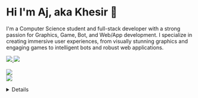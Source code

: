 <h1>Hi I'm Aj, aka Khesir 👋</h1>
<p>I'm a Computer Science student and full-stack developer with a strong passion for Graphics, Game, Bot, and Web/App development. I specialize in creating immersive user experiences, from visually stunning graphics and engaging games to intelligent bots and robust web applications.




</p>

<a href="#"> <img src="https://img.shields.io/badge/LinkedIn-0077B5?style=for-the-badge&logo=linkedin&logoColor=white">
<a href="#"> <img src="https://img.shields.io/badge/Gmail-D14836?style=for-the-badge&logo=gmail&logoColor=white">
<br>
<br>
<img src="https://skillicons.dev/icons?i=js,ts,react,next,laravel,nodejs,mysql,prisma,postgres,mongo" />
<br>
<img src="https://skillicons.dev/icons?i=cs,unity,py,java,cpp" />

<details>
    <summary>
        <h3>View Metrics</h3>
    </summary>
    <a href="#">
        <img align="center" src="https://github-readme-stats.vercel.app/api/top-langs?username=khesir&layout=compact&langs_count=8&card_width=320&border_color=247a4d&title_color=247a4d" />
    </a>
    <a href="#">
        <img align="center" src="https://github-readme-stats.vercel.app/api?username=khesir&show_icons=false&theme=tokyonight" />
    </a>
</details>
